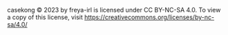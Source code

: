 casekong © 2023 by freya-irl is licensed under CC BY-NC-SA 4.0. To view a copy of this license, visit https://creativecommons.org/licenses/by-nc-sa/4.0/
